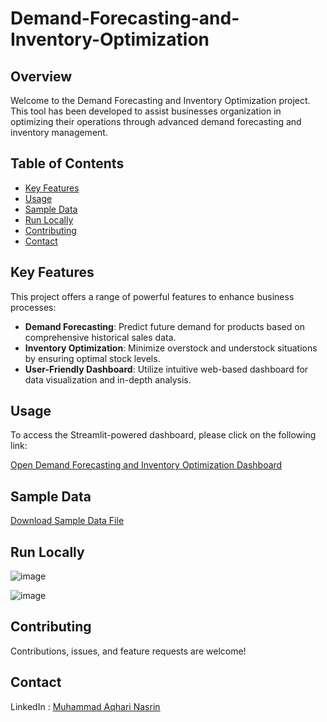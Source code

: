 # Demand-Forecasting-and-Inventory-Optimization

## Overview

Welcome to the Demand Forecasting and Inventory Optimization project. This tool has been developed to assist businesses organization in optimizing their operations through advanced demand forecasting and inventory management.

## Table of Contents

- [Key Features](#key-features)
- [Usage](#usage)
- [Sample Data](#sample-data)
- [Run Locally](#run-locally)
- [Contributing](#contributing)
- [Contact](#contact)

## Key Features

This project offers a range of powerful features to enhance  business processes:

- **Demand Forecasting**: Predict future demand for products based on comprehensive historical sales data.
- **Inventory Optimization**: Minimize overstock and understock situations by ensuring optimal stock levels.
- **User-Friendly Dashboard**: Utilize  intuitive web-based dashboard for data visualization and in-depth analysis.

 ## Usage

To access the Streamlit-powered dashboard, please click on the following link:

[Open Demand Forecasting and Inventory Optimization Dashboard](https://demand-forecasting-and-inventory-optimization-dbbmrtlfy7iv8orb.streamlit.app/) 

## Sample Data

[Download Sample Data File](https://data.mendeley.com/datasets/8gx2fvg2k6/5)

## Run Locally

![image](https://github.com/MuhammadAqhariNasrin/Demand-Forecasting-and-Inventory-Optimization/assets/55645968/3ba285ea-dd06-4dff-8ce5-c702e07fc07a)

![image](https://github.com/MuhammadAqhariNasrin/Demand-Forecasting-and-Inventory-Optimization/assets/55645968/8dbfe36c-9c41-4837-8a61-0a961c9a445a)



## Contributing

Contributions, issues, and feature requests are welcome!

## Contact

LinkedIn : [Muhammad Aqhari Nasrin](https://www.linkedin.com/in/muhammad-aqhari-nasrin-bin-ramli/)


